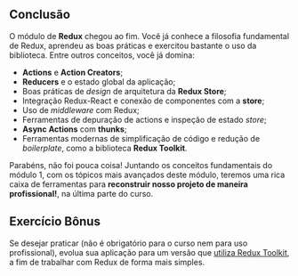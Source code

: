 ## Conclusão

O módulo de **Redux** chegou ao fim. Você já conhece a filosofia fundamental de Redux, aprendeu as boas práticas e exercitou bastante o uso da biblioteca. Entre outros conceitos, você já domina:

- **Actions** e **Action Creators**;
- **Reducers** e o estado global da aplicação;
- Boas práticas de *design* de arquitetura da **Redux Store**;
- Integração Redux-React e conexão de componentes com a **store**;
- Uso de *middleware* com Redux;
- Ferramentas de depuração de actions e inspeção de estado *store*;
- **Async Actions** com **thunks**;
- Ferramentas modernas de simplificação de código e redução de *boilerplate*, como a biblioteca **Redux Toolkit**.

Parabéns, não foi pouca coisa! Juntando os conceitos fundamentais do módulo 1, com os tópicos mais avançados deste módulo, teremos uma rica caixa de ferramentas para **reconstruir nosso projeto de maneira profissional!**, na última parte do curso.


## Exercício Bônus

Se desejar praticar (não é obrigatório para o curso nem para uso profissional), evolua sua aplicação para um versão que [utiliza Redux Toolkit](https://redux-toolkit.js.org/), a fim de trabalhar com Redux de forma mais simples.

